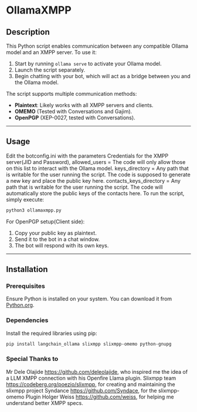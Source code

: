 # OllamaXMPP

## Description
This Python script enables communication between any compatible Ollama model and an XMPP server. To use it:
1. Start by running `ollama serve` to activate your Ollama model.
2. Launch the script separately.
3. Begin chatting with your bot, which will act as a bridge between you and the Ollama model.

The script supports multiple communication methods:
- **Plaintext**: Likely works with all XMPP servers and clients.
- **OMEMO** (Tested with Conversations and Gajim).
- **OpenPGP** (XEP-0027, tested with Conversations).

---

## Usage
Edit the botconfig.ini with the parameters
Credentials for the XMPP server(JID and Password),
allowed_users = The code will only allow those on this list to interact with the Ollama model.
keys_directory = Any path that is writable for the user running the script. The code is supposed to generate a new key and place the public key here. 
contacts_keys_directory = Any path that is writable for the user running the script. The code will automatically store the public keys of the contacts here.
To run the script, simply execute:

```bash
python3 ollamaxmpp.py
```

For OpenPGP setup(Client side):
1. Copy your public key as plaintext.
2. Send it to the bot in a chat window.
3. The bot will respond with its own keys.

---

## Installation

### Prerequisites
Ensure Python is installed on your system. You can download it from [Python.org](https://www.python.org/).

### Dependencies
Install the required libraries using pip:

```bash
pip install langchain_ollama slixmpp slixmpp-omemo python-gnupg
```
### Special Thanks to
Mr Dele Olajide https://github.com/deleolajide, who inspired me the idea of a LLM XMPP connection with his Openfire Llama plugin.
Slixmpp team https://codeberg.org/poezio/slixmpp, for creating and maintaining the slixmpp project
Syndance https://github.com/Syndace, for the slixmpp-omemo Plugin
Holger Weiss https://github.com/weiss, for helping me understand better XMPP specs. 
